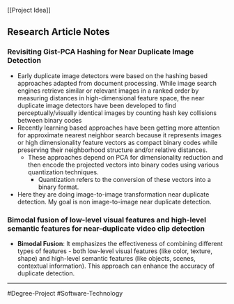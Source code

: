 [[Project Idea]]
## Research Article Notes

### Revisiting Gist-PCA Hashing for Near Duplicate Image Detection

- Early duplicate image detectors were based on the hashing based approaches adapted from document processing. While image search engines retrieve similar or relevant images in a ranked order by measuring distances in high-dimensional feature space, the near duplicate image detectors have been developed to find perceptually/visually identical images by counting hash key collisions between binary codes
- Recently learning based approaches have been getting more attention for approximate nearest neighbor search because it represents images or high dimensionality feature vectors as compact binary codes while preserving their neighborhood structure and/or relative distances. 
  - These approaches depend on PCA for dimensionality reduction and then encode the projected vectors into binary codes using various quantization techniques. 
    - Quantization refers to the conversion of these vectors into a binary format.
- Here they are doing image-to-image transformation near duplicate detection. My goal is non image-to-image near duplicate detection.

### Bimodal fusion of low-level visual features and high-level semantic features for near-duplicate video clip detection

- **Bimodal Fusion**: It emphasizes the effectiveness of combining different types of features - both low-level visual features (like color, texture, shape) and high-level semantic features (like objects, scenes, contextual information). This approach can enhance the accuracy of duplicate detection.

---

\#Degree-Project
#Software-Technology